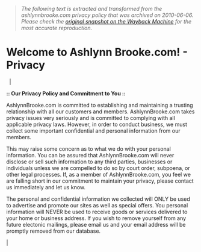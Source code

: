 > *The following text is extracted and transformed from the ashlynnbrooke.com privacy policy that was archived on 2010-06-06. Please check the [original snapshot on the Wayback Machine](https://web.archive.org/web/20100606053827id_/http%3A//www.ashlynnbrooke.com/tour1/privacy.html) for the most accurate reproduction.*

# Welcome to Ashlynn Brooke.com! - Privacy

  | 

**:: Our Privacy Policy and Commitment to You ::**

AshlynnBrooke.com is committed to establishing and maintaining a trusting relationship with all our customers and members. AshlynnBrooke.com takes privacy issues very seriously and is committed to complying with all applicable privacy laws. However, in order to conduct business, we must collect some important confidential and personal information from our members.

This may raise some concern as to what we do with your personal information. You can be assured that AshlynnBrooke.com will never disclose or sell such information to any third parties, businesses or individuals unless we are compelled to do so by court order, subpoena, or other legal processes. If, as a member of AshlynnBrooke.com, you feel we are falling short in our commitment to maintain your privacy, please contact us immediately and let us know. 

The personal and confidential information we collected will ONLY be used to advertise and promote our sites as well as special offers. You personal information will NEVER be used to receive goods or services delivered to your home or business address. If you wish to remove yourself from any future electonic mailings, please email us and your email address will be promptly removed from our database.

  


|  
